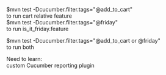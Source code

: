 $mvn test -Dcucumber.filter.tags="@add_to_cart"
<br>to run cart relative feature
<br>
$mvn test -Dcucumber.filter.tags="@friday"
<br>
to run is_it_friday.feature

$mvn test -Dcucumber.filter.tags="@add_to_cart or @friday"
<br>to run both



Need to learn:
 <br>custom Cucumber reporting plugin

